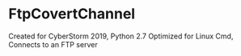 # FtpCovertChannel
Created for CyberStorm 2019, Python 2.7 Optimized for Linux Cmd, Connects to an FTP server 
